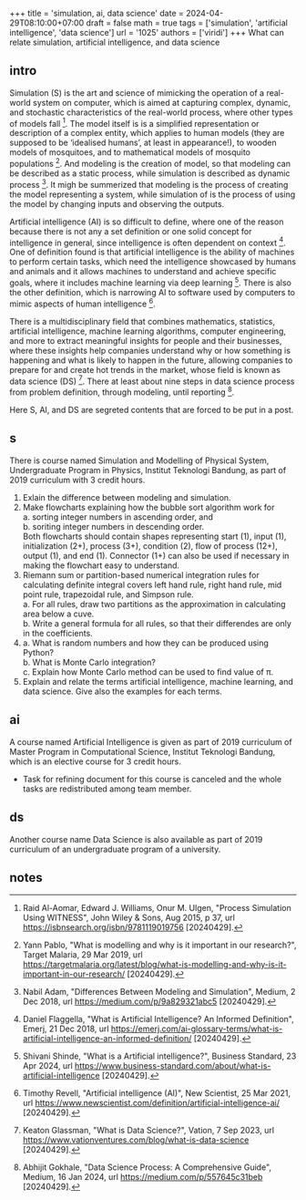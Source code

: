 +++
title = 'simulation, ai, data science'
date = 2024-04-29T08:10:00+07:00
draft = false
math = true
tags = ['simulation', 'artificial intelligence', 'data science']
url = '1025'
authors = ['viridi']
+++
What can relate simulation, artificial intelligence, and data science <!--more-->


## intro
Simulation (S) is the art and science of mimicking the operation of a real-world system on computer, which is aimed at capturing complex, dynamic, and stochastic characteristics of the real-world process, where other types of models fall [^omar_2015]. The model itself is is a simplified representation or description of a complex entity, which applies to human models (they are supposed to be ‘idealised humans’, at least in appearance!), to wooden models of mosquitoes, and to mathematical models of mosquito populations [^pablo_2019]. And modeling is the creation of model, so that modeling can be described as a static process, while simulation is described as dynamic process [^adam_2018]. It migh be summerized that modeling is the process of creating the model representing a system, while simulation of is the process of using the model by changing inputs and observing the outputs.

Artificial intelligence (AI) is so difficult to define, where one of the reason because there is not any a set definition or one solid concept for intelligence in general, since intelligence is often dependent on context [^flagella_2018]. One of definition found is that artificial intelligence is the ability of machines to perform certain tasks, which need the intelligence showcased by humans and animals and it allows machines to understand and achieve specific goals, where it includes machine learning via deep learning [^shinde_2024]. There is also the other definition, which is narrowing AI to software used by computers to mimic aspects of human intelligence [^revell_2021].

There is a multidisciplinary field that combines mathematics, statistics, artificial intelligence, machine learning algorithms, computer engineering, and more to extract meaningful insights for people and their businesses, where these insights help companies understand why or how something is happening and what is likely to happen in the future, allowing companies to prepare for and create hot trends in the market, whose field is known as data science (DS) [^glassman_2023]. There at least about nine steps in data science process from problem definition, through modeling, until reporting [^gokhale_2024].

Here S, AI, and DS are segreted contents that are forced to be put in a post.


## s
There is course named Simulation and Modelling of Physical System, Undergraduate Program in Physics, Institut Teknologi Bandung, as part of 2019 curriculum with 3 credit hours.

1. Exlain the difference between modeling and simulation.
2. Make flowcharts explaining how the bubble sort algorithm work for \
  a. sorting integer numbers in ascending order, and \
  b. soriting integer numbers in descending order. \
  Both flowcharts should contain shapes representing start (1), input (1), initialization (2+),  process (3+), condition (2), flow of process (12+), output (1), and end (1). Connector (1+) can also be used if necessary in making the flowchart easy to understand.
3. Riemann sum or partition-based numerical integration rules for calculating definite integral covers left hand rule, right hand rule, mid point rule, trapezoidal rule, and Simpson rule. \
  a. For all rules, draw two partitions as the approximation in calculating area below a cuve. \
  b. Write a general formula for all rules, so that their differendes are only in the coefficients.
4. a. What is random numbers and how they can be produced using Python? \
   b. What is Monte Carlo integration? \
   c. Explain how Monte Carlo method can be used to find value of &pi;.
5. Explain and relate the terms artificial intelligence, machine learning, and data science. Give also the examples for each terms.


## ai
A course named Artificial Intelligence is given as part of 2019 curriculum of Master Program in Computational Science, Institut Teknologi Bandung, which is an elective course for 3 credit hours.
  + Task for refining document for this course is canceled and the whole tasks are redistributed among team member.


## ds
Another course name Data Science is also available as part of 2019 curriculum of an undergraduate program of a university.


## notes
[^adam_2018]: Nabil Adam, "Differences Between Modeling and Simulation", Medium, 2 Dec 2018, url https://medium.com/p/9a829321abc5 [20240429].
[^flagella_2018]: Daniel Flaggella, "What is Artificial Intelligence? An Informed Definition", Emerj, 21 Dec 2018, url https://emerj.com/ai-glossary-terms/what-is-artificial-intelligence-an-informed-definition/ [20240429].
[^glassman_2023]: Keaton Glassman, "What is Data Science?", Vation, 7 Sep 2023, url https://www.vationventures.com/blog/what-is-data-science [20240429].
[^gokhale_2024]: Abhijit Gokhale, "Data Science Process: A Comprehensive Guide", Medium, 16 Jan 2024, url https://medium.com/p/557645c31beb [20240429].
[^omar_2015]: Raid Al-Aomar, Edward J. Williams, Onur M. Ulgen, "Process Simulation Using WITNESS", John Wiley & Sons, Aug 2015, p 37, url https://isbnsearch.org/isbn/9781119019756 [20240429].
[^pablo_2019]: Yann Pablo, "What is modelling and why is it important in our research?", Target Malaria, 29 Mar 2019, url https://targetmalaria.org/latest/blog/what-is-modelling-and-why-is-it-important-in-our-research/ [20240429].
[^revell_2021]: Timothy Revell, "Artificial intelligence (AI)", New Scientist, 25 Mar 2021, url https://www.newscientist.com/definition/artificial-intelligence-ai/ [20240429].
[^shinde_2024]: Shivani Shinde, "What is a Artificial intelligence?", Business Standard, 23 Apr 2024, url https://www.business-standard.com/about/what-is-artificial-intelligence [20240429].
